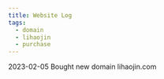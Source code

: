 ```yaml
---
title: Website Log
tags:
  - domain
  - lihaojin
  - purchase
---
```


2023-02-05 Bought new domain lihaojin.com
